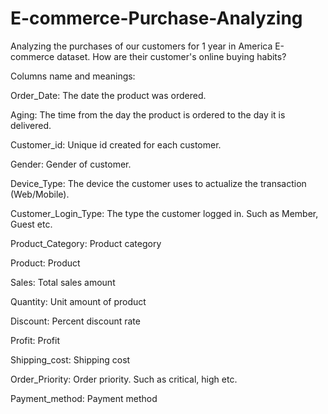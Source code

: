 # E-commerce-Purchase-Analyzing
Analyzing the purchases of our customers for 1 year in America E-commerce dataset. How are their customer's online buying habits?

Columns name and meanings:

Order_Date: The date the product was ordered.

Aging: The time from the day the product is ordered to the day it is delivered.

Customer_id: Unique id created for each customer.

Gender: Gender of customer.

Device_Type: The device the customer uses to actualize the transaction (Web/Mobile).

Customer_Login_Type: The type the customer logged in. Such as Member, Guest etc.

Product_Category: Product category

Product: Product

Sales: Total sales amount

Quantity: Unit amount of product

Discount: Percent discount rate

Profit: Profit

Shipping_cost: Shipping cost

Order_Priority: Order priority. Such as critical, high etc.

Payment_method: Payment method
